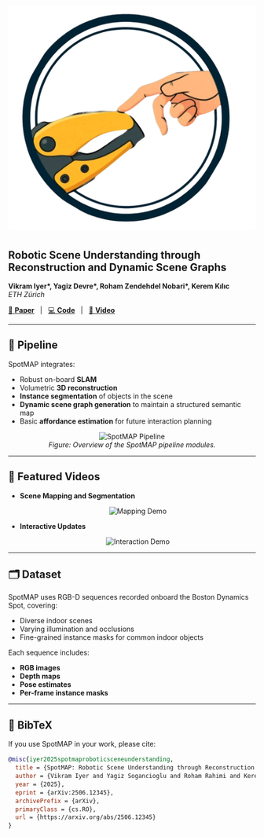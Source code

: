 # ![SpotMAP Logo](images/spotmap_logo.png)

## Robotic Scene Understanding through Reconstruction and Dynamic Scene Graphs

**Vikram Iyer\*, Yagiz Devre\*, Roham Zendehdel Nobari\*, Kerem Kılıc**  
*ETH Zürich*

[📄 **Paper**](https://arxiv.org/abs/2506.12345) &nbsp; | &nbsp; [💻 **Code**](https://github.com/your_repo_link) &nbsp; | &nbsp; [🎥 **Video**](https://your_video_link)

---

## 📌 Pipeline

SpotMAP integrates:
- Robust on-board **SLAM**
- Volumetric **3D reconstruction**
- **Instance segmentation** of objects in the scene
- **Dynamic scene graph generation** to maintain a structured semantic map
- Basic **affordance estimation** for future interaction planning

<p align="center">
  <img src="images/pipeline_overview.png" alt="SpotMAP Pipeline" width="800"/>
  <br>
  <em>Figure: Overview of the SpotMAP pipeline modules.</em>
</p>

---

## 🎥 Featured Videos

- **Scene Mapping and Segmentation**  
  <p align="center">
    <img src="images/mapping_demo.gif" alt="Mapping Demo" width="600"/>
  </p>

- **Interactive Updates**  
  <p align="center">
    <img src="images/interaction_demo.gif" alt="Interaction Demo" width="600"/>
  </p>

---

## 🗂️ Dataset

SpotMAP uses RGB-D sequences recorded onboard the Boston Dynamics Spot, covering:
- Diverse indoor scenes
- Varying illumination and occlusions
- Fine-grained instance masks for common indoor objects

Each sequence includes:
- **RGB images**
- **Depth maps**
- **Pose estimates**
- **Per-frame instance masks**

---

## 📄 BibTeX

If you use SpotMAP in your work, please cite:

```bibtex
@misc{iyer2025spotmaproboticsceneunderstanding,
  title = {SpotMAP: Robotic Scene Understanding through Reconstruction and Dynamic Scene Graphs},
  author = {Vikram Iyer and Yagiz Sogancioglu and Roham Rahimi and Kerem Acar},
  year = {2025},
  eprint = {arXiv:2506.12345},
  archivePrefix = {arXiv},
  primaryClass = {cs.RO},
  url = {https://arxiv.org/abs/2506.12345}
}
